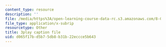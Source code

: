 ```yaml
---
content_type: resource
description: ''
file: /media/https%3A/open-learning-course-data-rc.s3.amazonaws.com/8-01sc-classical-mechanics-fall-2016/d065f17bd5b75db8b31b22eccce5b643_nWaoEjE8a8M.vtt
file_type: application/x-subrip
resourcetype: Other
title: 3play caption file
uid: d065f17b-d5b7-5db8-b31b-22eccce5b643
---
```


